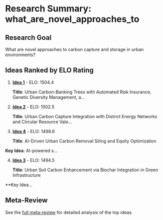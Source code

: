 # Research Summary: what_are_novel_approaches_to

## Research Goal

What are novel approaches to carbon capture and storage in urban environments?

## Ideas Ranked by ELO Rating

1. **[Idea 1](idea_1_final.md)** - ELO: 1504.4

   **Title**: Urban Carbon-Banking Trees with Automated Risk Insurance, Genetic Diversity Management, a...

2. **[Idea 2](idea_2_final.md)** - ELO: 1502.5

   **Title**: Urban Carbon Capture Integration with District Energy Networks and Circular Resource Valo...

3. **[Idea 4](idea_4_final.md)** - ELO: 1498.6

   **Title**: AI-Driven Urban Carbon Removal Siting and Equity Optimization

**Key Idea**: AI-powered s...

4. **[Idea 3](idea_3_final.md)** - ELO: 1494.5

   **Title**: Urban Soil Carbon Enhancement via Biochar Integration in Green Infrastructure

**Key Idea...


## Meta-Review

See the [full meta-review](meta_review.md) for detailed analysis of the top ideas.
